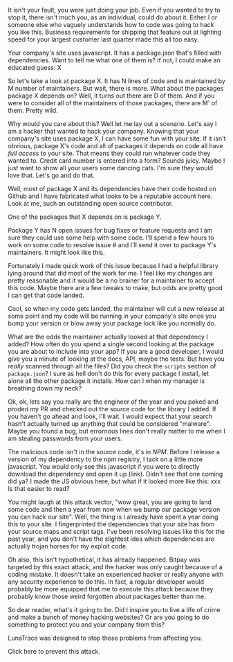 It isn't your fault, you were just doing your job. Even if you wanted to try to stop it, there isn't much you, as an individual, could do about it. Either I or someone else who vaguely understands how to code was going to hack you like this. Business requirements for shipping that feature out at lighting speed for your largest customer last quarter made this all too easy.

Your company's site uses javascript. It has a package.json that's filled with dependencies. Want to tell me what one of them is? If not, I could make an educated guess: X

So let's take a look at package X. It has N lines of code and is maintained by M number of maintainers. But wait, there is more. What about the packages package X depends on? Well, it turns out there are D of them. And if you were to consider all of the maintainers of those packages, there are M' of them. Pretty wild.

Why would you care about this? Well let me lay out a scenario.
Let's say I am a hacker that wanted to hack your company. Knowing that your company's site uses package X, I can have some fun with your site. If it isn't obvious, package X's code and all of packages it depends on code all have _full access_ to your site. That means they could run whatever code they wanted to. Credit card number is entered into a form? Sounds juicy. Maybe I just want to show all your users some dancing cats. I'm sure they would love that. Let's go and do that.

Well, most of package X and its dependencies have their code hosted on Github and I have fabricated what looks to be a reputable account here. Look at me, such an outstanding open source contributor.

One of the packages that X depends on is package Y.

Package Y has N open issues for bug fixes or feature requests and I am sure they could use some help with some code. I'll spend a few hours to work on some code to resolve issue # and I'll send it over to package Y's maintainers. It might look like this.

Fortunately I made quick work of this issue because I had a helpful library lying around that did most of the work for me. I feel like my changes are pretty reasonable and it would be a no brainer for a maintainer to accept this code. Maybe there are a few tweaks to make, but odds are pretty good I can get that code landed.

Cool, so when my code gets landed, the maintainer will cut a new release at some point and my code will be running in your company's site once you bump your version or blow away your package lock like you normally do.

What are the odds the maintainer actually looked at that dependency I added? How often do you spend a single second looking at the package you are about to include into your app? If you are a good developer, I would give you a minute of looking at the docs, API, maybe the tests. But have you _really_ scanned through all the files? Did you check the `scripts` section of `package.json`? I sure as hell don't do this for every package I install, let alone all the other package it installs. How can I when my manager is breathing down my neck?

Ok, ok, lets say you really are the engineer of the year and you poked and proded my PR and checked out the source code for the library I added. If you haven't go ahead and look, I'll wait. I would expect that your search hasn't actually turned up anything that could be considered "malware". Maybe you found a bug, but errornous lines don't really matter to me when I am stealing passwords from your users.

The malicious code isn't in the source code, it's in _NPM_. Before I release a version of my dependency to the npm registry, I tack on a little more javascript. You would only see this javascript if you were to directly download the dependency and open it up (link). Didn't see that one coming did ya? I made the JS obvious here, but what if it looked more like this: xxx Is that easier to read?

You might laugh at this attack vector, "wow great, you are going to land some code and then a year from now when we bump our package version you can hack our site". Well, the thing is I already have spent a year doing this to your site. I fingerprinted the dependencies that your site has from your source maps and script tags. I've been resolving issues like this for the past year, and you don't have the slightest idea which dependencies are actually trojan horses for my exploit code.

Oh also, this isn't hypothetical, it has already happened. Bitpay was targeted by this exact attack, and the hacker was only caught because of a coding mistake.
It doesn't take an experienced hacker or really anyone with any security experience to do this. In fact, a regular developer would probably be more equipped that me to execute this attack because they probably know those weird forgotten about packages better than me.

So dear reader, what's it going to be. Did I inspire you to live a life of crime and make a bunch of money hacking websites? Or are you going to do something to protect you and your company from this?

LunaTrace was designed to stop these problems from affecting you. 

Click here to prevent this attack.